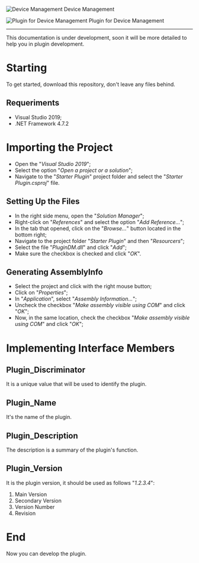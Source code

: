 
![Device Management](https://i.imgur.com/Ek6opZb.png) Device Management

![Plugin for Device Management](https://i.imgur.com/RzO30kD.png) Plugin for Device Management
 ___

This documentation is under development, soon it will be more detailed to help you in plugin development.

# Starting

To get started, download this repository, don't leave any files behind.

## Requeriments

 - Visual Studio 2019;
 - .NET Framework 4.7.2

# Importing the Project

 - Open the "*Visual Studio 2019*";
 - Select the option "*Open a project or a solution*";
 - Navigate to the "*Starter Plugin*" project folder and select the "*Starter Plugin.csproj*" file.

## Setting Up the Files

 - In the right side menu, open the "*Solution Manager*";
 - Right-click on "*References*" and select the option "*Add Reference...*";
 - In the tab that opened, click on the "*Browse...*" button located in the bottom right;
 - Navigate to the project folder "*Starter Plugin*" and then "*Resourcers*";
 - Select the file "*PluginDM.dll*" and click "*Add*";
 - Make sure the checkbox is checked and click "*OK*".

## Generating AssemblyInfo

- Select the project and click with the right mouse button;
- Click on "*Properties*";
- In "*Application*", select "*Assembly Information…*";
- Uncheck the checkbox "*Make assembly visible using COM*" and click "*OK*";
- Now, in the same location, check the checkbox "*Make assembly visible using COM*" and click "*OK*";

# Implementing Interface Members

## Plugin_Discriminator

It is a unique value that will be used to identify the plugin.

## Plugin_Name

It's the name of the plugin.

## Plugin_Description

The description is a summary of the plugin's function.

## Plugin_Version

It is the plugin version, it should be used as follows "*1.2.3.4*":
1. Main Version
2. Secondary Version
3. Version Number
4. Revision

# End

Now you can develop the plugin.
